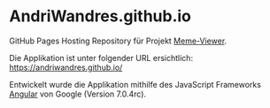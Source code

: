 # AndriWandres.github.io

GitHub Pages Hosting Repository für Projekt [Meme-Viewer](https://github.com/AndriWandres/meme-generator).

Die Applikation ist unter folgender URL ersichtlich: https://andriwandres.github.io/

Entwickelt wurde die Applikation mithilfe des JavaScript Frameworks [Angular](https://angular.io/) von Google (Version 7.0.4rc).

